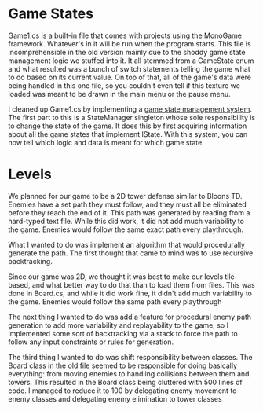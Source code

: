 # Game States
Game1.cs is a built-in file that comes with projects using the MonoGame framework. Whatever's in it will be run when the program starts. This file is incomprehensible in the old version mainly due to the shoddy game state management logic we stuffed into it. It all stemmed from a GameState enum and what resulted was a bunch of switch statements telling the game what to do based on its current value. On top of that, all of the game's data were being handled in this one file, so you couldn't even tell if this texture we loaded was meant to be drawn in the main menu or the pause menu.

I cleaned up Game1.cs by implementing a [game state management system](https://www.reddit.com/r/monogame/comments/672hc9/game_state_management_tutorial/). The first part to this is a StateManager singleton whose sole responsibility is to change the state of the game. It does this by first acquiring information about all the game states that implement IState. With this system, you can now tell which logic and data is meant for which game state.


# Levels
We planned for our game to be a 2D tower defense similar to Bloons TD. Enemies have a set path they must follow, and they must all be eliminated before they reach the end of it. This path was generated by reading from a hard-typed text file. While this did work, it did not add much variability to the game. Enemies would follow the same exact path every playthrough.

What I wanted to do was implement an algorithm that would procedurally generate the path. The first thought that came to mind was to use recursive backtracking.





Since our game was 2D, we thought it was best to make our levels tile-based, and what better way to do that than to load them from files. This was done in Board.cs, and while it did work fine, it didn't add much variability to the game. Enemies would follow the same path every playthrough

The next thing I wanted to do was add a feature for procedural enemy path generation to add more variability and replayability to the game,
so I implemented some sort of backtracking via a stack to force the path to follow any input constraints or rules for generation.

The third thing I wanted to do was shift responsibility between classes.
The Board class in the old file seemed to be responsible for doing basically everything: from moving enemies to handling collisions between them and towers.
This resulted in the Board class being cluttered with 500 lines of code.
I managed to reduce it to 100 by delegating enemy movement to enemy classes and delegating enemy elimination to tower classes
